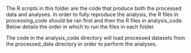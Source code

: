 The R scripts in this folder are the code that produce both the processed data and analyses. In order
to fully reproduce the analysis, the R files in processing_code should be ran first and then the R files
in analysis_code. Below details the order in which to run the files in each folder.

The code in the analysis_code directory will load processed datasets from the processed_data directory in order to perform the analyses.
